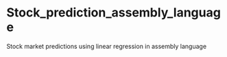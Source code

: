 # Stock_prediction_assembly_language
Stock market predictions using  linear regression in assembly  language


